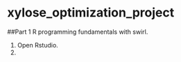 # xylose_optimization_project

##Part 1
R programming fundamentals with swirl. 

1. Open Rstudio. 
2. 
